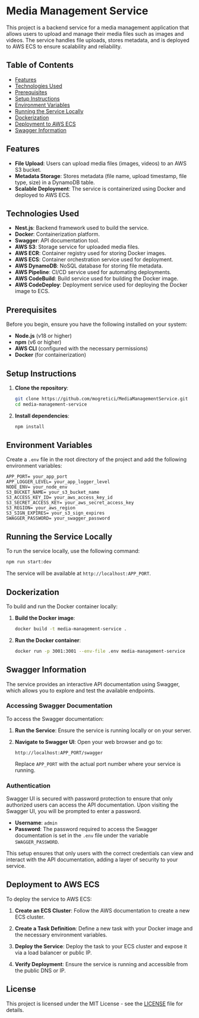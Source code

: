 # Media Management Service

This project is a backend service for a media management application that allows users to upload and manage their media
files such as images and videos. The service handles file uploads, stores metadata, and is deployed to AWS ECS to ensure
scalability and reliability.

## Table of Contents

- [Features](#features)
- [Technologies Used](#technologies-used)
- [Prerequisites](#prerequisites)
- [Setup Instructions](#setup-instructions)
- [Environment Variables](#environment-variables)
- [Running the Service Locally](#running-the-service-locally)
- [Dockerization](#dockerization)
- [Deployment to AWS ECS](#deployment-to-aws-ecs)
- [Swagger Information](#swagger-information)

## Features

- **File Upload**: Users can upload media files (images, videos) to an AWS S3 bucket.
- **Metadata Storage**: Stores metadata (file name, upload timestamp, file type, size) in a DynamoDB table.
- **Scalable Deployment**: The service is containerized using Docker and deployed to AWS ECS.

## Technologies Used

- **Nest.js**: Backend framework used to build the service.
- **Docker**: Containerization platform.
- **Swagger**: API documentation tool.
- **AWS S3**: Storage service for uploaded media files.
- **AWS ECR**: Container registry used for storing Docker images.
- **AWS ECS**: Container orchestration service used for deployment.
- **AWS DynamoDB**: NoSQL database for storing file metadata.
- **AWS Pipeline**: CI/CD service used for automating deployments.
- **AWS CodeBuild**: Build service used for building the Docker image.
- **AWS CodeDeploy**: Deployment service used for deploying the Docker image to ECS.

## Prerequisites

Before you begin, ensure you have the following installed on your system:

- **Node.js** (v18 or higher)
- **npm** (v6 or higher)
- **AWS CLI** (configured with the necessary permissions)
- **Docker** (for containerization)

## Setup Instructions

1. **Clone the repository**:
   ```bash
   git clone https://github.com/mogretici/MediaManagementService.git
   cd media-management-service
   ```

2. **Install dependencies**:
   ```bash
   npm install
   ```

## Environment Variables

Create a `.env` file in the root directory of the project and add the following environment variables:

```plaintext
APP_PORT= your_app_port
APP_LOGGER_LEVEL= your_app_logger_level
NODE_ENV= your_node_env
S3_BUCKET_NAME= your_s3_bucket_name
S3_ACCESS_KEY_ID= your_aws_access_key_id
S3_SECRET_ACCESS_KEY= your_aws_secret_access_key
S3_REGION= your_aws_region
S3_SIGN_EXPIRES= your_s3_sign_expires
SWAGGER_PASSWORD= your_swagger_password
```

## Running the Service Locally

To run the service locally, use the following command:

```bash
npm run start:dev
```

The service will be available at `http://localhost:APP_PORT`.

## Dockerization

To build and run the Docker container locally:

1. **Build the Docker image**:
   ```bash
   docker build -t media-management-service .
   ```

2. **Run the Docker container**:
   ```bash
   docker run -p 3001:3001 --env-file .env media-management-service
   ```

## Swagger Information

The service provides an interactive API documentation using Swagger, which allows you to explore and test the available
endpoints.

### Accessing Swagger Documentation

To access the Swagger documentation:

1. **Run the Service**: Ensure the service is running locally or on your server.

2. **Navigate to Swagger UI**: Open your web browser and go to:

   ```
   http://localhost:APP_PORT/swagger
   ```

   Replace `APP_PORT` with the actual port number where your service is running.

### Authentication

Swagger UI is secured with password protection to ensure that only authorized users can access the API documentation.
Upon visiting the Swagger UI, you will be prompted to enter a password.

- **Username**: `admin`
- **Password**: The password required to access the Swagger documentation is set in the `.env` file under the
  variable `SWAGGER_PASSWORD`.

This setup ensures that only users with the correct credentials can view and interact with the API documentation, adding
a layer of security to your service.

## Deployment to AWS ECS

To deploy the service to AWS ECS:

1. **Create an ECS Cluster**:
   Follow the AWS documentation to create a new ECS cluster.

2. **Create a Task Definition**:
   Define a new task with your Docker image and the necessary environment variables.

3. **Deploy the Service**:
   Deploy the task to your ECS cluster and expose it via a load balancer or public IP.

4. **Verify Deployment**:
   Ensure the service is running and accessible from the public DNS or IP.

## License

This project is licensed under the MIT License - see the [LICENSE](./LICENSE) file for details.